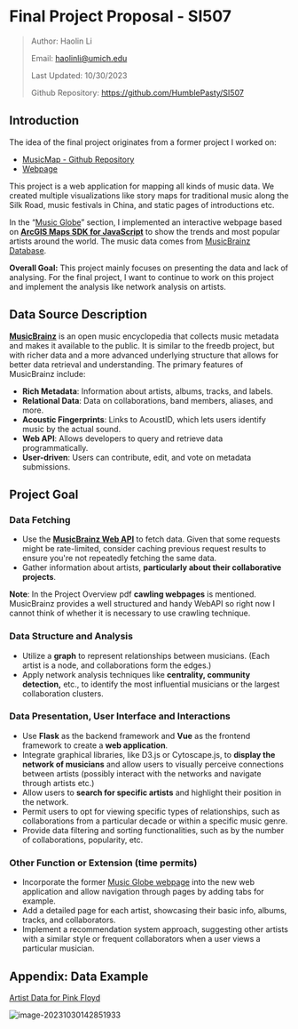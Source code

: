 # Final Project Proposal - SI507

> Author: Haolin Li
>
> Email: haolinli@umich.edu
>
> Last Updated: 10/30/2023
>
> Github Repository: https://github.com/HumblePasty/SI507



## Introduction

The idea of the final project originates from a former project I worked on:

- [MusicMap - Github Repository](https://github.com/HumblePasty/MusicMap)
- [Webpage](https://humblepasty.github.io/MusicMap/)

This project is a web application for mapping all kinds of music data. We created multiple visualizations like story maps for traditional music along the Silk Road, music festivals in China, and static pages of introductions etc.

In the “[Music Globe](https://humblepasty.github.io/MusicMap/MusicGlobe.html)” section, I implemented an interactive webpage based on **[ArcGIS Maps SDK for JavaScript](https://developers.arcgis.com/javascript/latest/)** to show the trends and most popular artists around the world. The music data comes from [MusicBrainz Database](https://musicbrainz.org/).

**Overall Goal:** This project mainly focuses on presenting the data and lack of analysing. For the final project, I want to continue to work on this project and implement the analysis like network analysis on artists.



## Data Source Description

**[MusicBrainz](https://musicbrainz.org/)** is an open music encyclopedia that collects music metadata and makes it available to the public. It is similar to the freedb project, but with richer data and a more advanced underlying structure that allows for better data retrieval and understanding. The primary features of MusicBrainz include:

- **Rich Metadata**: Information about artists, albums, tracks, and labels.
- **Relational Data**: Data on collaborations, band members, aliases, and more.
- **Acoustic Fingerprints**: Links to AcoustID, which lets users identify music by the actual sound.
- **Web API**: Allows developers to query and retrieve data programmatically.
- **User-driven**: Users can contribute, edit, and vote on metadata submissions.



## Project Goal

### Data Fetching

- Use the **[MusicBrainz Web API](https://musicbrainz.org/doc/MusicBrainz_API)** to fetch data. Given that some requests might be rate-limited, consider caching previous request results to ensure you're not repeatedly fetching the same data.
- Gather information about artists, **particularly about their collaborative projects**.

**Note**: In the Project Overview pdf **cawling webpages** is mentioned. MusicBrainz provides a well structured and handy WebAPI so right now I cannot think of whether it is necessary to use crawling technique.



### Data Structure and Analysis

- Utilize a **graph** to represent relationships between musicians. 
  (Each artist is a node, and collaborations form the edges.)
- Apply network analysis techniques like **centrality, community detection,** etc., to identify the most influential musicians or the largest collaboration clusters.



### Data Presentation, User Interface and Interactions

- Use **Flask** as the backend framework and **Vue** as the frontend framework to create a **web application**.
- Integrate graphical libraries, like D3.js or Cytoscape.js, to **display the network of musicians** and allow users to visually perceive connections between artists (possibly interact with the networks and navigate through artists etc.)
- Allow users to **search for specific artists** and highlight their position in the network.
- Permit users to opt for viewing specific types of relationships, such as collaborations from a particular decade or within a specific music genre.
- Provide data filtering and sorting functionalities, such as by the number of collaborations, popularity, etc.



### Other Function or Extension (time permits)

- Incorporate the former [Music Globe webpage](https://humblepasty.github.io/MusicMap/MusicGlobe.html) into the new web application and allow navigation through pages by adding tabs for example.
- Add a detailed page for each artist, showcasing their basic info, albums, tracks, and collaborators.
- Implement a recommendation system approach, suggesting other artists with a similar style or frequent collaborators when a user views a particular musician.



## Appendix: Data Example

[Artist Data for Pink Floyd](https://musicbrainz.org/artist/83d91898-7763-47d7-b03b-b92132375c47)

![image-20231030142851933](https://rsdonkeyrepo1.oss-cn-hangzhou.aliyuncs.com/img/image-20231030142851933.png)